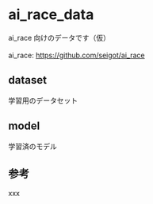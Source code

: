 # ai_race_data
ai_race 向けのデータです（仮）<br>
<br>
ai_race: https://github.com/seigot/ai_race

## dataset
学習用のデータセット

## model
学習済のモデル

## 参考
xxx
